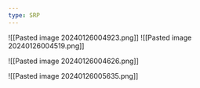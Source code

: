 ```yaml
---
type: SRP
---
```

![[Pasted image 20240126004923.png]]
![[Pasted image 20240126004519.png]]

![[Pasted image 20240126004626.png]]

![[Pasted image 20240126005635.png]]